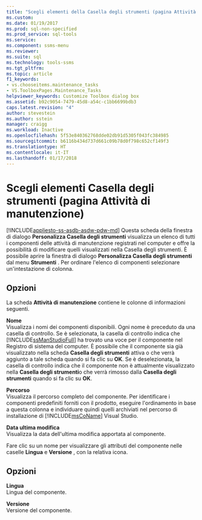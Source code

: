 ```yaml
---
title: "Scegli elementi della Casella degli strumenti (pagina Attività di manutenzione) | Microsoft Docs"
ms.custom: 
ms.date: 01/19/2017
ms.prod: sql-non-specified
ms.prod_service: sql-tools
ms.service: 
ms.component: ssms-menu
ms.reviewer: 
ms.suite: sql
ms.technology: tools-ssms
ms.tgt_pltfrm: 
ms.topic: article
f1_keywords:
- vs.chooseitems.maintenance_tasks
- VS.ToolboxPages.Maintenance_Tasks
helpviewer_keywords: Customize Toolbox dialog box
ms.assetid: b92c9054-7479-45d8-a54c-c1bb6699bdb3
caps.latest.revision: "4"
author: stevestein
ms.author: sstein
manager: craigg
ms.workload: Inactive
ms.openlocfilehash: 5f53e840362768dde02db91d5305f043fc384985
ms.sourcegitcommit: b6116b434d737d661c09b78d0f798c652cf149f3
ms.translationtype: HT
ms.contentlocale: it-IT
ms.lasthandoff: 01/17/2018
---
```

# <a name="choose-toolbox-items-maintenance-tasks-page"></a>Scegli elementi Casella degli strumenti (pagina Attività di manutenzione)
[!INCLUDE[appliesto-ss-asdb-asdw-pdw-md](../../includes/appliesto-ss-asdb-asdw-pdw-md.md)] Questa scheda della finestra di dialogo **Personalizza Casella degli strumenti** visualizza un elenco di tutti i componenti delle attività di manutenzione registrati nel computer e offre la possibilità di modificare quelli visualizzati nella Casella degli strumenti. È possibile aprire la finestra di dialogo **Personalizza Casella degli strumenti** dal menu **Strumenti** . Per ordinare l'elenco di componenti selezionare un'intestazione di colonna.  
  
## <a name="options"></a>Opzioni  
La scheda **Attività di manutenzione** contiene le colonne di informazioni seguenti.  
  
**Nome**  
Visualizza i nomi dei componenti disponibili. Ogni nome è preceduto da una casella di controllo. Se è selezionata, la casella di controllo indica che [!INCLUDE[ssManStudioFull](../../includes/ssmanstudiofull_md.md)] ha trovato una voce per il componente nel Registro di sistema del computer. È possibile che il componente sia già visualizzato nella scheda **Casella degli strumenti** attiva o che verrà aggiunto a tale scheda quando si fa clic su **OK**. Se è deselezionata, la casella di controllo indica che il componente non è attualmente visualizzato nella **Casella degli strumenti**o che verrà rimosso dalla **Casella degli strumenti** quando si fa clic su **OK**.  
  
**Percorso**  
Visualizza il percorso completo del componente. Per identificare i componenti predefiniti forniti con il prodotto, eseguire l'ordinamento in base a questa colonna e individuare quindi quelli archiviati nel percorso di installazione di [!INCLUDE[msCoName](../../includes/msconame_md.md)] Visual Studio.  
  
**Data ultima modifica**  
Visualizza la data dell'ultima modifica apportata al componente.  
  
Fare clic su un nome per visualizzare gli attributi del componente nelle caselle **Lingua** e **Versione** , con la relativa icona.  
  
## <a name="options"></a>Opzioni  
**Lingua**  
Lingua del componente.  
  
**Versione**  
Versione del componente.  
  
